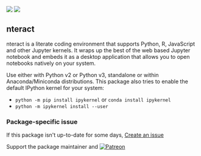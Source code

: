 [![](https://img.shields.io/chocolatey/v/nteract?color=green&label=nteract)](https://chocolatey.org/packages/nteract) [![](https://img.shields.io/chocolatey/dt/nteract)](https://chocolatey.org/packages/nteract)

## nteract
nteract is a literate coding environment that supports Python, R, JavaScript and other Jupyter kernels. 
It wraps up the best of the web based Jupyter notebook and embeds it as a desktop application that allows
you to open notebooks natively on your system.

Use either with Python v2 or Python v3, standalone or within Anaconda/Miniconda distributions. This package 
also tries to enable the default IPython kernel for your system:

 * `python -m pip install ipykernel` or `conda install ipykernel`
 * `python -m ipykernel install --user`

### Package-specific issue
If this package isn't up-to-date for some days, [Create an issue](https://github.com/tunisiano187/Chocolatey-packages/issues/new/choose)

Support the package maintainer and [![Patreon](https://cdn.jsdelivr.net/gh/tunisiano187/Chocolatey-packages@d15c4e19c709e7148588d4523ffc6dd3cd3c7e5e/icons/patreon.png)](https://www.patreon.com/tunisiano)
